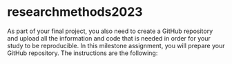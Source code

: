 # researchmethods2023
As part of your final project, you also need to create a GitHub repository and upload all the information and code that is needed in order for your study to be reproducible. In this milestone assignment, you will prepare your GitHub repository. The instructions are the following:
